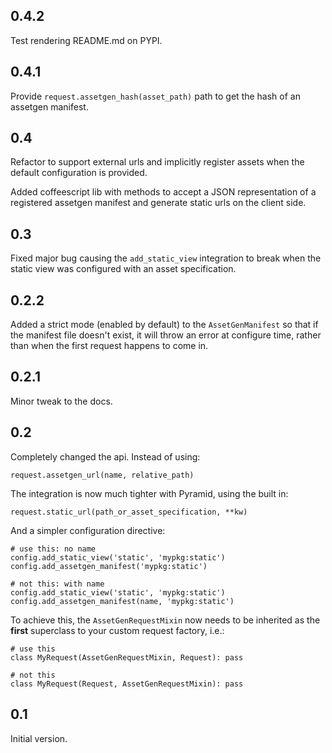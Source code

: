
## 0.4.2

Test rendering README.md on PYPI.

## 0.4.1

Provide `request.assetgen_hash(asset_path)` path to get the hash of an assetgen
manifest.

## 0.4

Refactor to support external urls and implicitly register assets when the default
configuration is provided.

Added coffeescript lib with methods to accept a JSON representation of a
registered assetgen manifest and generate static urls on the client side.

## 0.3

Fixed major bug causing the `add_static_view` integration to break when the
static view was configured with an asset specification.

## 0.2.2

Added a strict mode (enabled by default) to the ``AssetGenManifest`` so that
if the manifest file doesn't exist, it will throw an error at configure time,
rather than when the first request happens to come in.

## 0.2.1

Minor tweak to the docs.

## 0.2

Completely changed the api.  Instead of using:

    request.assetgen_url(name, relative_path)

The integration is now much tighter with Pyramid, using the built in:

    request.static_url(path_or_asset_specification, **kw)

And a simpler configuration directive:

    # use this: no name
    config.add_static_view('static', 'mypkg:static')
    config.add_assetgen_manifest('mypkg:static')
    
    # not this: with name
    config.add_static_view('static', 'mypkg:static')
    config.add_assetgen_manifest(name, 'mypkg:static')

To achieve this, the `AssetGenRequestMixin` now needs to be inherited as the
**first** superclass to your custom request factory, i.e.:

    # use this
    class MyRequest(AssetGenRequestMixin, Request): pass
    
    # not this
    class MyRequest(Request, AssetGenRequestMixin): pass


## 0.1

Initial version.